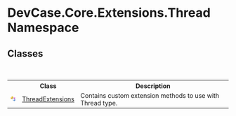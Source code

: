 # DevCase.Core.Extensions.Thread Namespace
 




## Classes
&nbsp;<table><tr><th></th><th>Class</th><th>Description</th></tr><tr><td>![Public class](media/pubclass.gif "Public class")</td><td><a href="T_DevCase_Core_Extensions_Thread_ThreadExtensions">ThreadExtensions</a></td><td>
Contains custom extension methods to use with Thread type.</td></tr></table>&nbsp;
